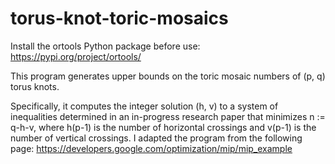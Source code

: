 # torus-knot-toric-mosaics
Install the ortools Python package before use: https://pypi.org/project/ortools/

This program generates upper bounds on the toric mosaic numbers of (p, q) torus knots.

Specifically, it computes the integer solution (h, v) to a system of inequalities determined in an in-progress research paper that minimizes n := q-h-v, where h(p-1) is the number of horizontal crossings and v(p-1) is the number of vertical crossings. I adapted the program from the following page: https://developers.google.com/optimization/mip/mip_example
